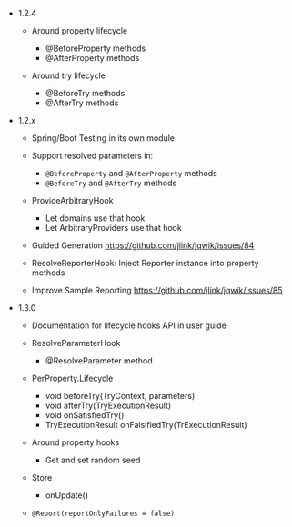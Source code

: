 - 1.2.4

    - Around property lifecycle
        - @BeforeProperty methods
        - @AfterProperty methods

    - Around try lifecycle
        - @BeforeTry methods
        - @AfterTry methods

- 1.2.x

    - Spring/Boot Testing in its own module
    
    - Support resolved parameters in:
      - `@BeforeProperty` and `@AfterProperty` methods
      - `@BeforeTry` and `@AfterTry` methods

    - ProvideArbitraryHook
        - Let domains use that hook
        - Let ArbitraryProviders use that hook
    
    - Guided Generation
      https://github.com/jlink/jqwik/issues/84
      
    - ResolveReporterHook: Inject Reporter instance into property methods
    
    - Improve Sample Reporting
      https://github.com/jlink/jqwik/issues/85

- 1.3.0

    - Documentation for lifecycle hooks API in user guide

    - ResolveParameterHook
        - @ResolveParameter method

    - PerProperty.Lifecycle
        - void beforeTry(TryContext, parameters)
        - void afterTry(TryExecutionResult)
        - void onSatisfiedTry()
        - TryExecutionResult onFalsifiedTry(TrExecutionResult)

    - Around property hooks
        - Get and set random seed

    - Store
        - onUpdate()
    
    - `@Report(reportOnlyFailures = false)`

